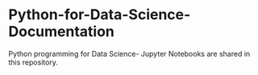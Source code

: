 # Python-for-Data-Science-Documentation
Python programming for Data Science- Jupyter Notebooks are shared in this repository.
